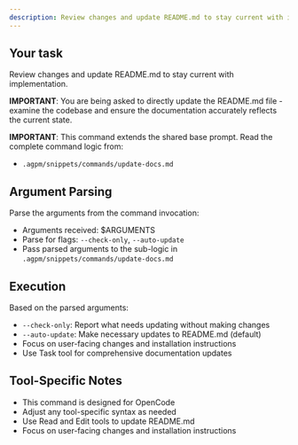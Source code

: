 ```yaml
---
description: Review changes and update README.md to stay current with implementation
---
```


## Your task

Review changes and update README.md to stay current with implementation.

**IMPORTANT**: You are being asked to directly update the README.md file - examine the codebase and ensure the documentation accurately reflects the current state.

**IMPORTANT**: This command extends the shared base prompt. Read the complete command logic from:
- `.agpm/snippets/commands/update-docs.md`

## Argument Parsing

Parse the arguments from the command invocation:
- Arguments received: $ARGUMENTS
- Parse for flags: `--check-only`, `--auto-update`
- Pass parsed arguments to the sub-logic in `.agpm/snippets/commands/update-docs.md`

## Execution

Based on the parsed arguments:
- `--check-only`: Report what needs updating without making changes
- `--auto-update`: Make necessary updates to README.md (default)
- Focus on user-facing changes and installation instructions
- Use Task tool for comprehensive documentation updates

## Tool-Specific Notes

- This command is designed for OpenCode
- Adjust any tool-specific syntax as needed
- Use Read and Edit tools to update README.md
- Focus on user-facing changes and installation instructions
